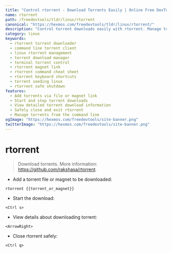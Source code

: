 ```yaml
---
title: "Control rtorrent - Download Torrents Easily | Online Free DevTools by Hexmos"
name: rtorrent
path: /freedevtools/tldr/linux/rtorrent
canonical: "https://hexmos.com/freedevtools/tldr/linux/rtorrent/"
description: "Control torrent downloads easily with rtorrent. Manage torrent files and magnet links through the command line. Free online tool, no registration required."
category: linux
keywords:
  - rtorrent torrent downloader
  - command line torrent client
  - linux rtorrent management
  - torrent download manager
  - terminal torrent control
  - rtorrent magnet link
  - rtorrent command cheat sheet
  - rtorrent keyboard shortcuts
  - torrent seeding linux
  - rtorrent safe shutdown
features:
  - Add torrents via file or magnet link
  - Start and stop torrent downloads
  - View detailed torrent download information
  - Safely close and exit rtorrent
  - Manage torrents from the command line
ogImage: "https://hexmos.com/freedevtools/site-banner.png"
twitterImage: "https://hexmos.com/freedevtools/site-banner.png"
---
```


# rtorrent

> Download torrents.
> More information: <https://github.com/rakshasa/rtorrent>.

- Add a torrent file or magnet to be downloaded:

`rtorrent {{torrent_or_magnet}}`

- Start the download:

`<Ctrl s>`

- View details about downloading torrent:

`<ArrowRight>`

- Close rtorrent safely:

`<Ctrl q>`

